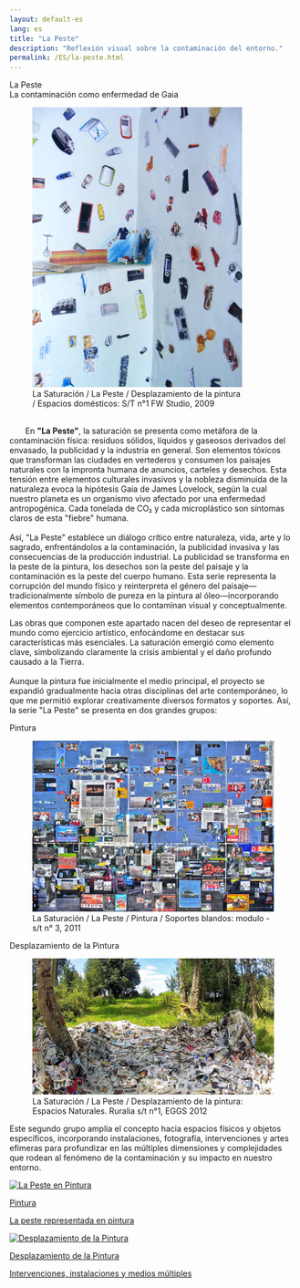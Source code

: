 ```yaml
---
layout: default-es
lang: es
title: "La Peste"
description: "Reflexión visual sobre la contaminación del entorno."
permalink: /ES/la-peste.html
---
```

<div class="titulo">La Peste</div>

<div class="subtitulo">La contaminación como enfermedad de Gaia</div>

<figure class="imagen-con-caption" style="width: 73%;">
  <img src="/assets/img/la-peste-ruido-fweason-024.jpg" alt="La Peste - imagen de contaminación">
  <figcaption>La Saturación / La Peste / Desplazamiento de la pintura / Espacios domésticos: S/T n°1 FW Studio, 2009</figcaption>
</figure>

<p class="parrafo" style="margin-top: 6%;">
  &nbsp;&nbsp;&nbsp;&nbsp;&nbsp;&nbsp;
  En <strong>"La Peste"</strong>, la saturación se presenta como metáfora de la contaminación física: residuos sólidos, líquidos y gaseosos derivados del envasado, la publicidad y la industria en general. Son elementos tóxicos que transforman las ciudades en vertederos y consumen los paisajes naturales con la impronta humana de anuncios, carteles y desechos. Esta tensión entre elementos culturales invasivos y la nobleza disminuida de la naturaleza evoca la hipótesis Gaia de James Lovelock, según la cual nuestro planeta es un organismo vivo afectado por una enfermedad antropogénica. Cada tonelada de CO₂ y cada microplástico son síntomas claros de esta "fiebre" humana.
  <br><br>
  Así, "La Peste" establece un diálogo crítico entre naturaleza, vida, arte y lo sagrado, enfrentándolos a la contaminación, la publicidad invasiva y las consecuencias de la producción industrial. La publicidad se transforma en la peste de la pintura, los desechos son la peste del paisaje y la contaminación es la peste del cuerpo humano. Esta serie representa la corrupción del mundo físico y reinterpreta el género del paisaje—tradicionalmente símbolo de pureza en la pintura al óleo—incorporando elementos contemporáneos que lo contaminan visual y conceptualmente.
</p>

<p class="parrafo">
  Las obras que componen este apartado nacen del deseo de representar el mundo como ejercicio artístico, enfocándome en destacar sus características más esenciales. La saturación emergió como elemento clave, simbolizando claramente la crisis ambiental y el daño profundo causado a la Tierra.
  <br><br>
  Aunque la pintura fue inicialmente el medio principal, el proyecto se expandió gradualmente hacia otras disciplinas del arte contemporáneo, lo que me permitió explorar creativamente diversos formatos y soportes. Así, la serie "La Peste" se presenta en dos grandes grupos:
</p>

<div class="subtitulo">Pintura</div>

<figure class="imagen-con-caption">
  <img src="/assets/img/la-peste-pintura-s-blando-mod-04.jpg" alt="La Peste - imagen de la contaminación en pintura" loading="lazy">
  <figcaption>La Saturación / La Peste / Pintura / Soportes blandos: modulo - s/t n° 3, 2011</figcaption>
</figure>

<div class="subtitulo">Desplazamiento de la Pintura</div>

<figure class="imagen-con-caption">
  <img src="/assets/img/la-peste-desp-espacio-rural-ruralias01.jpg" alt="La Saturación - Manifestación del Exceso" loading="lazy">
  <figcaption>La Saturación / La Peste / Desplazamiento de la pintura: Espacios Naturales. Ruralia s/t n°1, EGGS 2012</figcaption>
</figure>

<p class="parrafo">
  Este segundo grupo amplía el concepto hacia espacios físicos y objetos específicos, incorporando instalaciones, fotografía, intervenciones y artes efímeras para profundizar en las múltiples dimensiones y complejidades que rodean al fenómeno de la contaminación y su impacto en nuestro entorno.
</p>


<!-- Contenedor de botones para las series -->
<div class="button-container">
    <a href="/ES/peste-pintura.html" class="fancy-button">
        <div class="button-content">
            <img src="/assets/img/animacion-boton-contaminacion-electromagnetica.gif" alt="La Peste en Pintura">
            <p class="title">Pintura</p>
            <p class="subtitle">La peste representada en pintura</p>
        </div>
    </a>
    <a href="/contaminacion-sonora.html" class="fancy-button">
        <div class="button-content">
            <img src="/assets/img/animacion-boton-contaminacion-sonora.gif" alt="Desplazamiento de la Pintura">
            <p class="title">Desplazamiento de la Pintura</p>
            <p class="subtitle">Intervenciones, instalaciones y medios múltiples</p>
        </div>
    </a>
</div>

